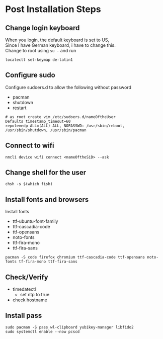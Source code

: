 # Post Installation Steps


## Change login keyboard

When you login, the default keyboard is set to US, <br> Since I have German keyboard, i have to change this. <br>Change to root using `su -` and run

```shell
localectl set-keymap de-latin1
```

## Configure sudo

Configure sudoers.d to allow the following without password

- pacman
- shutdown
- restart

```shell
# as root create vim /etc/sudoers.d/nameOftheUser
Defaults timestamp_timeout=60
repolevedp ALL=(ALL) ALL, NOPASSWD: /usr/sbin/reboot, /usr/sbin/shutdown, /usr/sbin/pacman
```

## Connect to wifi

```shell
nmcli device wifi connect <nameOftheSiD> --ask
```

## Change shell for the user

```shell
chsh -s $(which fish)
```

## Install fonts and browsers

Install fonts
- ttf-ubuntu-font-family
- ttf-cascadia-code
- ttf-opensans
- noto-fonts
- ttf-fira-mono
- ttf-fira-sans

```shell
pacman -S code firefox chromium ttf-cascadia-code ttf-opensans noto-fonts tf-fira-mono ttf-fira-sans
```

## Check/Verify

- timedatectl
    - set ntp to true
- check hostname

## Install pass

```shell
sudo pacman -S pass wl-clipboard yubikey-manager libfido2 
sudo systemctl enable --now pcscd
```